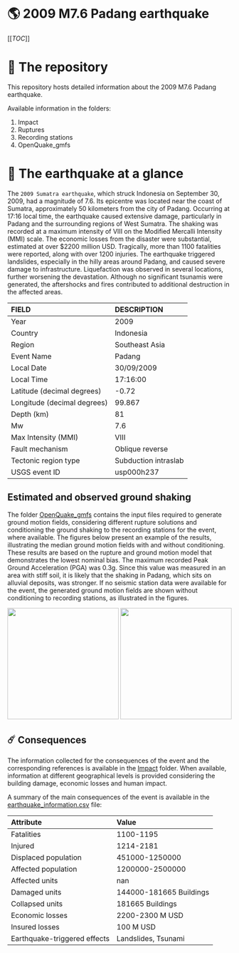 # 🌎 2009 M7.6 Padang  earthquake
[[_TOC_]]

# 📂 The repository

This repository hosts detailed information about the 2009 M7.6 Padang  earthquake.

Available information in the folders:

1. Impact
2. Ruptures
3. Recording stations
4. OpenQuake_gmfs


# 🚀 The earthquake at a glance 

The `2009 Sumatra earthquake`, which struck Indonesia on September 30, 2009, had a magnitude of 7.6. Its epicentre was located near the coast of Sumatra, approximately 50 kilometers from the city of Padang. Occurring at 17:16 local time, the earthquake caused extensive damage, particularly in Padang and the surrounding regions of West Sumatra. The shaking was recorded at a maximum intensity of VIII on the Modified Mercalli Intensity (MMI) scale. The economic losses from the disaster were substantial, estimated at over $2200 million USD. Tragically, more than 1100 fatalities were reported, along with over 1200 injuries. The earthquake triggered landslides, especially in the hilly areas around Padang, and caused severe damage to infrastructure. Liquefaction was observed in several locations, further worsening the devastation. Although no significant tsunamis were generated, the aftershocks and fires contributed to additional destruction in the affected areas.

| FIELD | DESCRIPTION |
|:-------|:-------------|
| Year | 2009 |
| Country | Indonesia |
| Region | Southeast Asia |
| Event Name | Padang  |
| Local Date | 30/09/2009 |
| Local Time | 17:16:00 |
| Latitude (decimal degrees) | -0.72 |
| Longitude (decimal degrees) | 99.867 |
| Depth (km) | 81 |
| Mw | 7.6 |
| Max Intensity (MMI) | VIII |
| Fault mechanism | Oblique reverse |
| Tectonic region type | Subduction intraslab  |
| USGS event ID | usp000h237 |

## Estimated and observed ground shaking

The folder [OpenQuake_gmfs](./OpenQuake_gmfs/) contains the input files required to generate ground motion fields, considering different rupture solutions and conditioning the ground shaking to the recording stations for the event, where available. The figures below present an example of the results, illustrating the median ground motion fields with and without conditioning. These results are based on the rupture and ground motion model that demonstrates the lowest nominal bias. The maximum recorded Peak Ground Acceleration (PGA) was 0.3g. Since this value was measured in an area with stiff soil, it is likely that the shaking in Padang, which sits on alluvial deposits, was stronger. If no seismic station data were available for the event, the generated ground motion fields are shown without conditioning to recording stations, as illustrated in the figures.

<img src="./4_OpenQuake_gmfs/median_gmf_stations_none.png" height="250">
<img src="./4_OpenQuake_gmfs/median_gmf_stations_all.png" height="250">

## ☄️ Consequences

The information collected for the consequences of the event and the corresponding references is available in the [Impact](./Impact) folder. When available, information at different geographical levels is provided considering the building damage, economic losses and human impact.

A summary of the main consequences of the event is available in the [earthquake_information.csv](./earthquake_information.csv) file:

| Attribute | Value |
|:-------|:-------------|
| Fatalities | 1100-1195 |
| Injured | 1214-2181 |
| Displaced population | 451000-1250000 |
| Affected population | 1200000-2500000 |
| Affected units | nan |
| Damaged units | 144000-181665 Buildings |
| Collapsed units | 181665 Buildings |
| Economic losses | 2200-2300 M USD |
| Insured losses | 100 M USD |
| Earthquake-triggered effects | Landslides, Tsunami |